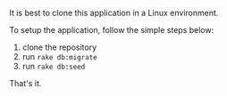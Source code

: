 It is best to clone this application in a Linux environment.

To setup the application, follow the simple steps below:

1. clone the repository
2. run `rake db:migrate`
3. run `rake db:seed`

That's it.
